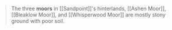 > The three **moors** in [[Sandpoint]]'s hinterlands, [[Ashen Moor]], [[Bleaklow Moor]], and [[Whisperwood Moor]] are mostly stony ground with poor soil.








